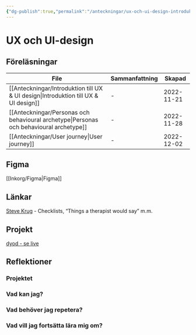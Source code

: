 ```yaml
---
{"dg-publish":true,"permalink":"/anteckningar/ux-och-ui-design-introduktion/"}
---
```



# UX och UI-design
## Föreläsningar
| File                                                                                       | Sammanfattning | Skapad     |
| ------------------------------------------------------------------------------------------ | -------------- | ---------- |
| [[Anteckningar/Introduktion till UX & UI design\|Introduktion till UX & UI design]]     | \-             | 2022-11-21 |
| [[Anteckningar/Personas och behavioural archetype\|Personas och behavioural archetype]] | \-             | 2022-11-28 |
| [[Anteckningar/User journey\|User journey]]                                             | \-             | 2022-12-02 |

## Figma
[[Inkorg/Figma\|Figma]]

## Länkar
[Steve Krug](https://sensible.com) - Checklists, “Things a therapist would say” m.m.

## Projekt
[dyod - se live](http://studentiths.se/marcus-oskarsson/hackaton/)

## Reflektioner
### Projektet
### Vad kan jag?
### Vad behöver jag repetera?
### Vad vill jag fortsätta lära mig om?
